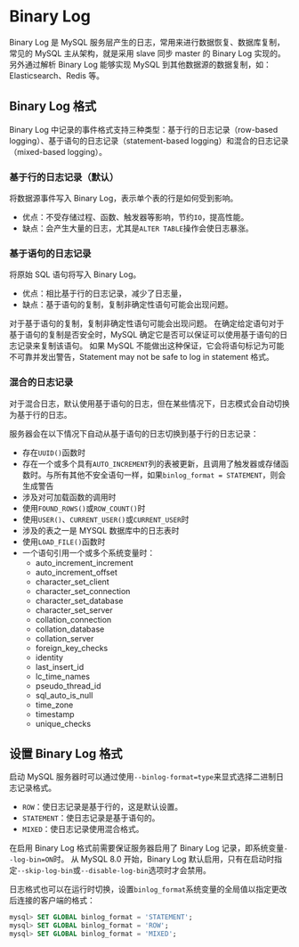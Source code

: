 # Binary Log

Binary Log 是 MySQL 服务层产生的日志，常用来进行数据恢复、数据库复制，常见的 MySQL 主从架构，就是采用 slave 同步 master 的 Binary Log 实现的。
另外通过解析 Binary Log 能够实现 MySQL 到其他数据源的数据复制，如：Elasticsearch、Redis 等。

## Binary Log 格式

Binary Log 中记录的事件格式支持三种类型：基于行的日志记录（row-based logging）、基于语句的日志记录（statement-based logging）和混合的日志记录（mixed-based logging）。

### 基于行的日志记录（默认）

将数据源事件写入 Binary Log，表示单个表的行是如何受到影响。

- 优点：不受存储过程、函数、触发器等影响，节约`IO`，提⾼性能。
- 缺点：会产⽣⼤量的⽇志，尤其是`ALTER TABLE`操作会使⽇志暴涨。

### 基于语句的日志记录

将原始 SQL 语句将写入 Binary Log。

- 优点：相比基于行的日志记录，减少了日志量，
- 缺点：基于语句的复制，复制非确定性语句可能会出现问题。

对于基于语句的复制，复制非确定性语句可能会出现问题。
在确定给定语句对于基于语句的复制是否安全时，MySQL 确定它是否可以保证可以使用基于语句的日志记录来复制该语句。
如果 MySQL 不能做出这种保证，它会将语句标记为可能不可靠并发出警告，Statement may not be safe to log in statement 格式。

### 混合的日志记录

对于混合日志，默认使用基于语句的日志，但在某些情况下，日志模式会自动切换为基于行的日志。

服务器会在以下情况下自动从基于语句的日志切换到基于行的日志记录：

- 存在`UUID()`函数时
- 存在一个或多个具有`AUTO_INCREMENT`列的表被更新，且调用了触发器或存储函数时。与所有其他不安全语句一样，如果`binlog_format = STATEMENT`，则会生成警告
- 涉及对可加载函数的调用时
- 使用`FOUND_ROWS()`或`ROW_COUNT()`时
- 使用`USER()`、`CURRENT_USER()`或`CURRENT_USER`时
- 涉及的表之一是 MYSQL 数据库中的日志表时
- 使用`LOAD_FILE()`函数时
- 一个语句引用一个或多个系统变量时：
    - auto_increment_increment
    - auto_increment_offset
    - character_set_client
    - character_set_connection
    - character_set_database
    - character_set_server
    - collation_connection
    - collation_database
    - collation_server
    - foreign_key_checks
    - identity
    - last_insert_id
    - lc_time_names
    - pseudo_thread_id
    - sql_auto_is_null
    - time_zone
    - timestamp
    - unique_checks

## 设置 Binary Log 格式

启动 MySQL 服务器时可以通过使用`--binlog-format=type`来显式选择二进制日志记录格式。

- `ROW`：使日志记录是基于行的，这是默认设置。
- `STATEMENT`：使日志记录是基于语句的。
- `MIXED`：使日志记录使用混合格式。

在启用 Binary Log 格式前需要保证服务器启用了 Binary Log 记录，即系统变量`--log-bin=ON`时。
从 MySQL 8.0 开始，Binary Log 默认启用，只有在启动时指定`--skip-log-bin`或`--disable-log-bin`选项时才会禁用。

日志格式也可以在运行时切换，设置`binlog_format`系统变量的全局值以指定更改后连接的客户端的格式：

```sql
mysql> SET GLOBAL binlog_format = 'STATEMENT';
mysql> SET GLOBAL binlog_format = 'ROW';
mysql> SET GLOBAL binlog_format = 'MIXED';
```
